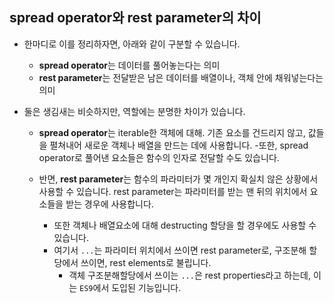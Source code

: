 
## spread operator와 rest parameter의 차이

- 한마디로 이를 정리하자면, 아래와 같이 구분할 수 있습니다.
    - **spread operator**는 데이터를 풀어놓는다는 의미
    - **rest parameter**는 전달받은 남은 데이터를 배열이나, 객체 안에 채워넣는다는 의미

- 둘은 생김새는 비슷하지만, 역할에는 분명한 차이가 있습니다.
    - **spread operator**는 iterable한 객체에 대해. 기존 요소를 건드리지 않고, 값들을 펼쳐내어 새로운 객체나 배열을 만드는 데에 사용합니다.
        -또한, spread operator로 풀어낸 요소들은 함수의 인자로 전달할 수도 있습니다.

    - 반면, **rest parameter**는 함수의 파라미터가 몇 개인지 확실치 않은 상황에서 사용할 수 있습니다. rest parameter는 파라미터를 받는 맨 뒤의 위치에서 요소들을 받는 경우에 사용합니다.
        - 또한 객체나 배열요소에 대해 destructing 할당을 할 경우에도 사용할 수 있습니다.
        - 여기서 `...`는 파라미터 위치에서 쓰이면 rest parameter로, 구조분해 할당에서 쓰이면, rest elements로 불립니다.
            - 객체 구조분해할당에서 쓰이는 `...`은 rest properties라고 하는데, 이는 `ES9`에서 도입된 기능입니다.